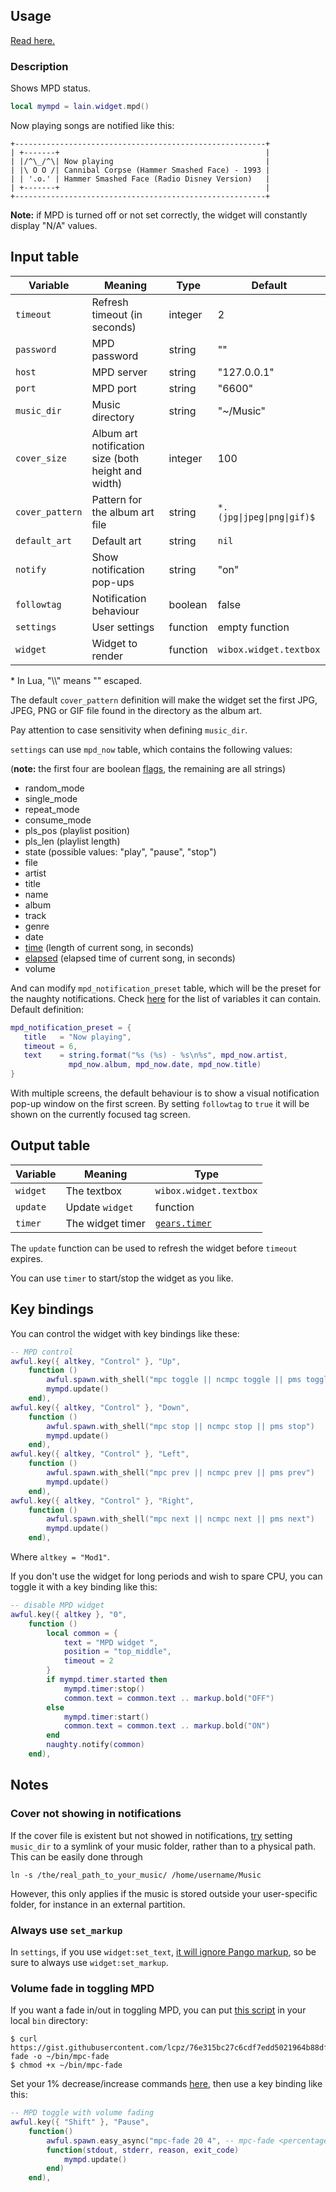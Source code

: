 ## Usage

[Read here.](https://github.com/lcpz/lain/wiki/Widgets#usage)

### Description

Shows MPD status.

```lua
local mympd = lain.widget.mpd()
```

Now playing songs are notified like this:

    +--------------------------------------------------------+
    | +-------+                                              |
    | |/^\_/^\| Now playing                                  |
    | |\ O O /| Cannibal Corpse (Hammer Smashed Face) - 1993 |
    | | '.o.' | Hammer Smashed Face (Radio Disney Version)   |
    | +-------+                                              |
    +--------------------------------------------------------+

**Note:** if MPD is turned off or not set correctly, the widget will constantly display "N/A" values.

## Input table

| Variable        | Meaning                                             | Type     | Default                    |
| --------------- | --------------------------------------------------- | -------- | -------------------------- |
| `timeout`       | Refresh timeout (in seconds)                        | integer  | 2                          |
| `password`      | MPD password                                        | string   | ""                         |
| `host`          | MPD server                                          | string   | "127.0.0.1"                |
| `port`          | MPD port                                            | string   | "6600"                     |
| `music_dir`     | Music directory                                     | string   | "~/Music"                  |
| `cover_size`    | Album art notification size (both height and width) | integer  | 100                        |
| `cover_pattern` | Pattern for the album art file                      | string   | `*.(jpg\|jpeg\|png\|gif)$` |
| `default_art`   | Default art                                         | string   | `nil`                      |
| `notify`        | Show notification pop-ups                           | string   | "on"                       |
| `followtag`     | Notification behaviour                              | boolean  | false                      |
| `settings`      | User settings                                       | function | empty function             |
| `widget`        | Widget to render                                    | function | `wibox.widget.textbox`     |

\* In Lua, "\\\\" means "\" escaped.

The default `cover_pattern` definition will make the widget set the first JPG, JPEG, PNG or GIF file found in the directory as the album art.

Pay attention to case sensitivity when defining `music_dir`.

`settings` can use `mpd_now` table, which contains the following values:

(**note:** the first four are boolean [flags](https://github.com/lcpz/lain/pull/205), the remaining are all strings)

- random_mode
- single_mode
- repeat_mode
- consume_mode
- pls_pos (playlist position)
- pls_len (playlist length)
- state (possible values: "play", "pause", "stop")
- file
- artist
- title
- name
- album
- track
- genre
- date
- [time](https://github.com/lcpz/lain/pull/90) (length of current song, in seconds)
- [elapsed](https://github.com/lcpz/lain/pull/90) (elapsed time of current song, in seconds)
- volume

And can modify `mpd_notification_preset` table, which will be the preset for the naughty notifications. Check [here](https://awesomewm.org/doc/api/libraries/naughty.html#notify) for the list of variables it can contain. Default definition:

```lua
mpd_notification_preset = {
   title   = "Now playing",
   timeout = 6,
   text    = string.format("%s (%s) - %s\n%s", mpd_now.artist,
             mpd_now.album, mpd_now.date, mpd_now.title)
}
```

With multiple screens, the default behaviour is to show a visual notification pop-up window on the first screen. By setting `followtag` to `true` it will be shown on the currently focused tag screen.

## Output table

| Variable | Meaning          | Type                                                                    |
| -------- | ---------------- | ----------------------------------------------------------------------- |
| `widget` | The textbox      | `wibox.widget.textbox`                                                  |
| `update` | Update `widget`  | function                                                                |
| `timer`  | The widget timer | [`gears.timer`](https://awesomewm.org/doc/api/classes/gears.timer.html) |

The `update` function can be used to refresh the widget before `timeout` expires.

You can use `timer` to start/stop the widget as you like.

## Key bindings

You can control the widget with key bindings like these:

```lua
-- MPD control
awful.key({ altkey, "Control" }, "Up",
	function ()
		awful.spawn.with_shell("mpc toggle || ncmpc toggle || pms toggle")
		mympd.update()
	end),
awful.key({ altkey, "Control" }, "Down",
	function ()
		awful.spawn.with_shell("mpc stop || ncmpc stop || pms stop")
		mympd.update()
	end),
awful.key({ altkey, "Control" }, "Left",
	function ()
		awful.spawn.with_shell("mpc prev || ncmpc prev || pms prev")
		mympd.update()
	end),
awful.key({ altkey, "Control" }, "Right",
	function ()
		awful.spawn.with_shell("mpc next || ncmpc next || pms next")
		mympd.update()
	end),
```

Where `altkey = "Mod1"`.

If you don't use the widget for long periods and wish to spare CPU, you can toggle it with a key binding like this:

```lua
-- disable MPD widget
awful.key({ altkey }, "0",
    function ()
        local common = {
            text = "MPD widget ",
            position = "top_middle",
            timeout = 2
        }
        if mympd.timer.started then
            mympd.timer:stop()
            common.text = common.text .. markup.bold("OFF")
        else
            mympd.timer:start()
            common.text = common.text .. markup.bold("ON")
        end
        naughty.notify(common)
    end),
```

## Notes

### Cover not showing in notifications

If the cover file is existent but not showed in notifications, [try](https://github.com/lcpz/lain/issues/393) setting `music_dir` to a symlink of your music folder, rather than to a physical path. This can be easily done through

```shell
ln -s /the/real_path_to_your_music/ /home/username/Music
```

However, this only applies if the music is stored outside your user-specific folder, for instance in an external partition.

### Always use `set_markup`

In `settings`, if you use `widget:set_text`, [it will ignore Pango markup](https://github.com/lcpz/lain/issues/258), so be sure to always use `widget:set_markup`.

### Volume fade in toggling MPD

If you want a fade in/out in toggling MPD, you can put [this script](https://gist.github.com/lcpz/76e315bc27c6cdf7edd5021964b88df1) in your local `bin` directory:

```shell
$ curl https://gist.githubusercontent.com/lcpz/76e315bc27c6cdf7edd5021964b88df1/raw/97f7ba586418a4e07637cfbc91d2974278dfa623/mpd-fade -o ~/bin/mpc-fade
$ chmod +x ~/bin/mpc-fade
```

Set your 1% decrease/increase commands [here](https://gist.github.com/lcpz/76e315bc27c6cdf7edd5021964b88df1#file-mpd-fade-L8-L9), then use a key binding like this:

```lua
-- MPD toggle with volume fading
awful.key({ "Shift" }, "Pause",
    function()
        awful.spawn.easy_async("mpc-fade 20 4", -- mpc-fade <percentage> <length in secs>
        function(stdout, stderr, reason, exit_code)
            mympd.update()
        end)
    end),
```

